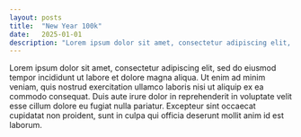 ```yaml
---
layout: posts
title:  "New Year 100k"
date:   2025-01-01 
description: "Lorem ipsum dolor sit amet, consectetur adipiscing elit, sed do eiusmod tempor incididunt ut labore et dolore magna aliqua"
---
```


Lorem ipsum dolor sit amet, consectetur adipiscing elit, sed do eiusmod tempor incididunt ut labore et dolore magna aliqua. Ut enim ad minim veniam, quis nostrud exercitation ullamco laboris nisi ut aliquip ex ea commodo consequat. Duis aute irure dolor in reprehenderit in voluptate velit esse cillum dolore eu fugiat nulla pariatur. Excepteur sint occaecat cupidatat non proident, sunt in culpa qui officia deserunt mollit anim id est laborum.